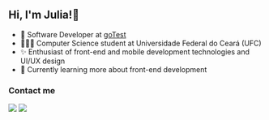 ## Hi, I'm Julia!👋

- 🏢 Software Developer at [goTest](https://gotest.com.br/)
- 👩🏻‍💻 Computer Science student at Universidade Federal do Ceará (UFC)
- ✨ Enthusiast of front-end and mobile development technologies and UI/UX design
- 🌱 Currently learning more about front-end development

### Contact me
<div> 
  <a href = "mailto:julialeal.t@gmail.com"><img src="https://img.shields.io/badge/-Gmail-%23333?style=for-the-badge&logo=gmail&logoColor=white" target="_blank"></a>
  <a href="https://www.linkedin.com/in/julialealt/" target="_blank"><img src="https://img.shields.io/badge/-LinkedIn-%230077B5?style=for-the-badge&logo=linkedin&logoColor=white" target="_blank"></a> 
</div>
</div>

<!--
<div>
  <a href="https://github.com/julialealt">
  <img height="180em" src="https://github-readme-stats.vercel.app/api?username=julialealt&show_icons=true&theme=dracula"/>
  <img height="180em" src="https://github-readme-stats.vercel.app/api/top-langs/?username=julialealt&layout=compact&theme=dracula"/>
</div>
-->

<!--
<div><br>
  <img height="180em" src="https://github-readme-streak-stats.herokuapp.com/?user=julialealt&theme=dracula"/>
</div>
-->

<!--
<div style="display: inline_block"><br>
  <img height="30" width="40" src="https://raw.githubusercontent.com/devicons/devicon/master/icons/react/react-original.svg">
  <img height="30" width="40" src="https://raw.githubusercontent.com/devicons/devicon/master/icons/javascript/javascript-plain.svg">
  <img height="30" width="40" src="https://raw.githubusercontent.com/devicons/devicon/master/icons/typescript/typescript-plain.svg">
  <img height="30" width="40" src="https://raw.githubusercontent.com/devicons/devicon/master/icons/html5/html5-original.svg">
  <img height="30" width="40" src="https://raw.githubusercontent.com/devicons/devicon/master/icons/css3/css3-original.svg">
  <img height="30" width="40" src="https://raw.githubusercontent.com/devicons/devicon/master/icons/python/python-original.svg">
  <img height="30" width="40"  src="https://cdn.jsdelivr.net/gh/devicons/devicon/icons/c/c-original.svg">
  <img height="30" width="40" src="https://cdn.jsdelivr.net/gh/devicons/devicon/icons/cplusplus/cplusplus-original.svg">
</div>
-->
